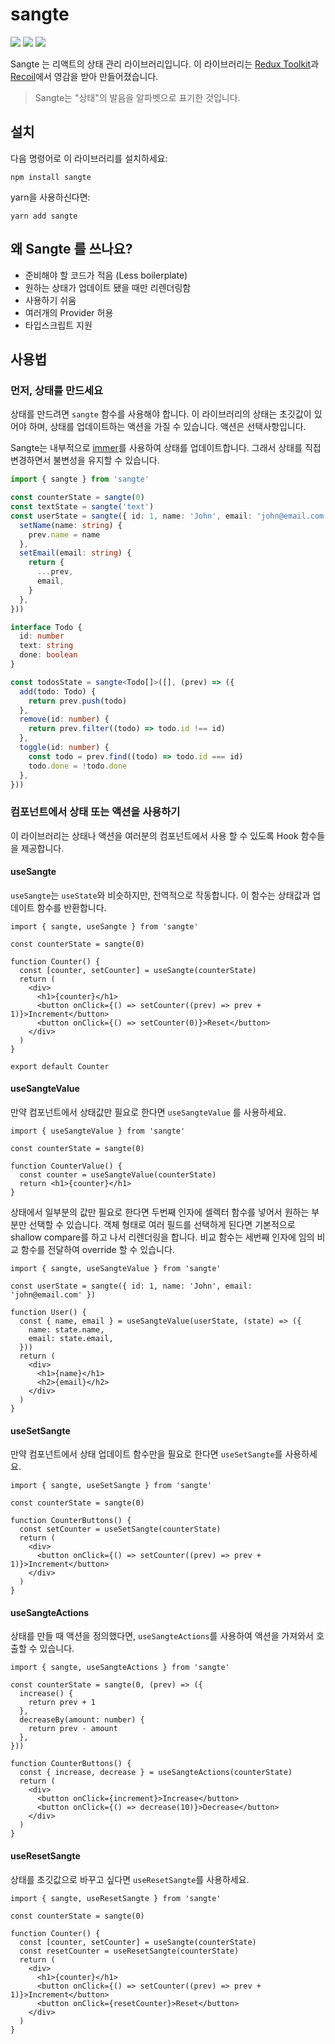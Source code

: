 # sangte

[![](https://img.shields.io/npm/v/sangte?style=flat-square)](https://www.npmjs.com/package/sangte)
[![](https://img.shields.io/bundlephobia/min/sangte?style=flat-square)](https://bundlephobia.com/package/sangte)
[![](https://img.shields.io/codecov/c/github/velopert/sangte?style=flat-square)](https://app.codecov.io/gh/velopert/sangte)

Sangte 는 리액트의 상태 관리 라이브러리입니다. 이 라이브러리는 [Redux Toolkit](https://redux-toolkit.js.org/)과 [Recoil](https://recoiljs.org/)에서 영감을 받아 만들어졌습니다.

> Sangte는 "상태"의 발음을 알파벳으로 표기한 것입니다.

## 설치

다음 명령어로 이 라이브러리를 설치하세요:

```
npm install sangte
```

yarn을 사용하신다면:

```
yarn add sangte
```

## 왜 Sangte 를 쓰나요?

- 준비해야 할 코드가 적음 (Less boilerplate)
- 원하는 상태가 업데이트 됐을 때만 리렌더링함
- 사용하기 쉬움
- 여러개의 Provider 허용
- 타입스크립트 지원

## 사용법

### 먼저, 상태를 만드세요

상태를 만드려면 `sangte` 함수를 사용해야 합니다. 이 라이브러리의 상태는 초깃값이 있어야 하며, 상태를 업데이트하는 액션을 가질 수 있습니다. 액션은 선택사항입니다.

Sangte는 내부적으로 [immer](https://immerjs.github.io/immer/)를 사용하여 상태를 업데이트합니다. 그래서 상태를 직접 변경하면서 불변성을 유지할 수 있습니다.

```ts
import { sangte } from 'sangte'

const counterState = sangte(0)
const textState = sangte('text')
const userState = sangte({ id: 1, name: 'John', email: 'john@email.com' }, (prev) => ({
  setName(name: string) {
    prev.name = name
  },
  setEmail(email: string) {
    return {
      ...prev,
      email,
    }
  },
}))

interface Todo {
  id: number
  text: string
  done: boolean
}

const todosState = sangte<Todo[]>([], (prev) => ({
  add(todo: Todo) {
    return prev.push(todo)
  },
  remove(id: number) {
    return prev.filter((todo) => todo.id !== id)
  },
  toggle(id: number) {
    const todo = prev.find((todo) => todo.id === id)
    todo.done = !todo.done
  },
}))
```

### 컴포넌트에서 상태 또는 액션을 사용하기

이 라이브러리는 상태나 액션을 여러분의 컴포넌트에서 사용 할 수 있도록 Hook 함수들을 제공합니다.

#### useSangte

`useSangte`는 `useState`와 비슷하지만, 전역적으로 작동합니다. 이 함수는 상태값과 업데이트 함수를 반환합니다.

```tsx
import { sangte, useSangte } from 'sangte'

const counterState = sangte(0)

function Counter() {
  const [counter, setCounter] = useSangte(counterState)
  return (
    <div>
      <h1>{counter}</h1>
      <button onClick={() => setCounter((prev) => prev + 1)}>Increment</button>
      <button onClick={() => setCounter(0)}>Reset</button>
    </div>
  )
}

export default Counter
```

#### useSangteValue

만약 컴포넌트에서 상태값만 필요로 한다면 `useSangteValue` 를 사용하세요.

```tsx
import { useSangteValue } from 'sangte'

const counterState = sangte(0)

function CounterValue() {
  const counter = useSangteValue(counterState)
  return <h1>{counter}</h1>
}
```

상태에서 일부분의 값만 필요로 한다면 두번째 인자에 셀렉터 함수를 넣어서 원하는 부분만 선택할 수 있습니다. 객체 형태로 여러 필드를 선택하게 된다면 기본적으로 shallow compare를 하고 나서 리렌더링을 합니다. 비교 함수는 세번째 인자에 임의 비교 함수를 전달하여 override 할 수 있습니다.

```tsx
import { sangte, useSangteValue } from 'sangte'

const userState = sangte({ id: 1, name: 'John', email: 'john@email.com' })

function User() {
  const { name, email } = useSangteValue(userState, (state) => ({
    name: state.name,
    email: state.email,
  }))
  return (
    <div>
      <h1>{name}</h1>
      <h2>{email}</h2>
    </div>
  )
}
```

#### useSetSangte

만약 컴포넌트에서 상태 업데이트 함수만을 필요로 한다면 `useSetSangte`를 사용하세요.

```tsx
import { sangte, useSetSangte } from 'sangte'

const counterState = sangte(0)

function CounterButtons() {
  const setCounter = useSetSangte(counterState)
  return (
    <div>
      <button onClick={() => setCounter((prev) => prev + 1)}>Increment</button>
    </div>
  )
}
```

#### useSangteActions

상태를 만들 때 액션을 정의했다면, `useSangteActions`를 사용하여 액션을 가져와서 호출할 수 있습니다.

```tsx
import { sangte, useSangteActions } from 'sangte'

const counterState = sangte(0, (prev) => ({
  increase() {
    return prev + 1
  },
  decreaseBy(amount: number) {
    return prev - amount
  },
}))

function CounterButtons() {
  const { increase, decrease } = useSangteActions(counterState)
  return (
    <div>
      <button onClick={increment}>Increase</button>
      <button onClick={() => decrease(10)}>Decrease</button>
    </div>
  )
}
```

#### useResetSangte

상태를 초깃값으로 바꾸고 싶다면 `useResetSangte`를 사용하세요.

```tsx
import { sangte, useResetSangte } from 'sangte'

const counterState = sangte(0)

function Counter() {
  const [counter, setCounter] = useSangte(counterState)
  const resetCounter = useResetSangte(counterState)
  return (
    <div>
      <h1>{counter}</h1>
      <button onClick={() => setCounter((prev) => prev + 1)}>Increment</button>
      <button onClick={resetCounter}>Reset</button>
    </div>
  )
}
```
